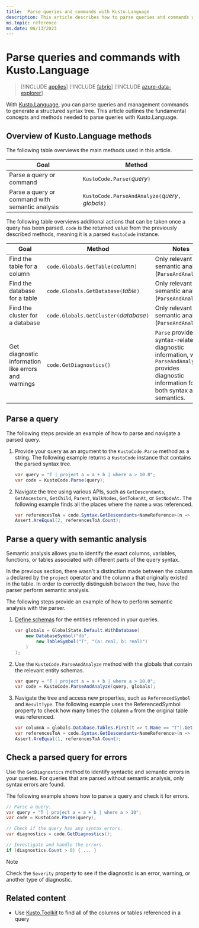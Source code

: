 ```yaml
---
title:  Parse queries and commands with Kusto.Language
description: This article describes how to parse queries and commands with the Kusto.Language library.
ms.topic: reference
ms.date: 06/13/2023
---
```


# Parse queries and commands with Kusto.Language

> [!INCLUDE [applies](../../includes/applies-to-version/applies.md)] [!INCLUDE [fabric](../../includes/applies-to-version/fabric.md)] [!INCLUDE [azure-data-explorer](../../includes/applies-to-version/azure-data-explorer.md)]

With [Kusto.Language](https://www.nuget.org/packages/Microsoft.Azure.Kusto.Language/), you can parse queries and management commands to generate a structured syntax tree. This article outlines the fundamental concepts and methods needed to parse queries with Kusto.Language.

## Overview of Kusto.Language methods

The following table overviews the main methods used in this article.

|Goal|Method|
|--|--|
|Parse a query or command|`KustoCode.Parse(`*query*`)`|
|Parse a query or command with semantic analysis|`KustoCode.ParseAndAnalyze(`*query*`,` *globals*`)`|

The following table overviews additional actions that can be taken once a query has been parsed. `code` is the returned value from the previously described methods, meaning it is a parsed `KustoCode` instance.

|Goal|Method|Notes|
|--|--|--|
|Find the table for a column|`code.Globals.GetTable(`*column*`)`|Only relevant for semantic analysis (`ParseAndAnalyze`).|
|Find the database for a table|`code.Globals.GetDatabase(`*table*`)`|Only relevant for semantic analysis (`ParseAndAnalyze`).|
|Find the cluster for a database|`code.Globals.GetCluster(`*database*`)`|Only relevant for semantic analysis (`ParseAndAnalyze`).|
|Get diagnostic information like errors and warnings|`code.GetDiagnostics()`|`Parse` provides syntax-related diagnostic information, while `ParseAndAnalyze` provides diagnostic information for both syntax and semantics.|

## Parse a query

The following steps provide an example of how to parse and navigate a parsed query.

1. Provide your query as an argument to the `KustoCode.Parse` method as a string. The following example returns a `KustoCode` instance that contains the parsed syntax tree.

    ```csharp
    var query = "T | project a = a + b | where a > 10.0";
    var code = KustoCode.Parse(query);
    ```

1. Navigate the tree using various APIs, such as `GetDescendants`, `GetAncestors`, `GetChild`, `Parent`, `WalkNodes`, `GetTokenAt`, or `GetNodeAt`. The following example finds all the places where the name `a` was referenced.

    ```csharp
    var referencesToA = code.Syntax.GetDescendants<NameReference>(n => n.SimpleName == "a");
    Assert.AreEqual(2, referencesToA.Count);
    ```

## Parse a query with semantic analysis

Semantic analysis allows you to identify the exact columns, variables, functions, or tables associated with different parts of the query syntax.

In the previous section, there wasn't a distinction made between the column `a` declared by the `project` operator and the column `a` that originally existed in the table. In order to correctly distinguish between the two, have the parser perform semantic analysis.

The following steps provide an example of how to perform semantic analysis with the parser.

1. [Define schemas](kusto-language-define-schemas.md) for the entities referenced in your queries.

    ```csharp
    var globals = GlobalState.Default.WithDatabase(
        new DatabaseSymbol("db",
            new TableSymbol("T", "(a: real, b: real)")
        )
    );
    ```

1. Use the `KustoCode.ParseAndAnalyze` method with the globals that contain the relevant entity schemas.

    ```csharp
    var query = "T | project a = a + b | where a > 10.0";
    var code = KustoCode.ParseAndAnalyze(query, globals);
    ```

1. Navigate the tree and access new properties, such as `ReferencedSymbol` and `ResultType`. The following example uses the ReferencedSymbol property to check how many times the column `a` from the original table was referenced.

    ```csharp
    var columnA = globals.Database.Tables.First(t => t.Name == "T").GetColumn("a");
    var referencesToA = code.Syntax.GetDescendants<NameReference>(n => n.ReferencedSymbol == columnA);
    Assert.AreEqual(1, referencesToA.Count);
    ```

## Check a parsed query for errors

Use the `GetDiagnostics` method to identify syntactic and semantic errors in your queries. For queries that are parsed without semantic analysis, only syntax errors are found.

The following example shows how to parse a query and check it for errors.

```csharp
// Parse a query.
var query = "T | project a = a + b | where a > 10";
var code = KustoCode.Parse(query);

// Check if the query has any syntax errors.
var diagnostics = code.GetDiagnostics();

// Investigate and handle the errors.
if (diagnostics.Count > 0) { ... }
```

> [!NOTE]
> Check the `Severity` property to see if the diagnostic is an error, warning, or another type of diagnostic.

## Related content

* Use [Kusto.Toolkit](https://www.nuget.org/packages/Kusto.Toolkit/) to find all of the columns or tables referenced in a query

